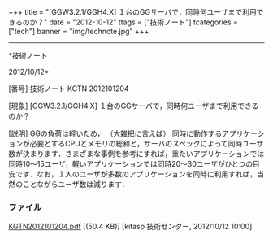 ﻿+++
title = "[GGW3.2.1/GGH4.X] １台のGGサーバで，同時何ユーザまで利用できるのか？"
date = "2012-10-12"
ttags = ["技術ノート"]
tcategories = ["tech"]
banner = "img/technote.jpg"
+++

-----------------------------------------------------------------------------------------------------------------------------

*技術ノート

2012/10/12*


[番号]
技術ノート KGTN 2012101204

[現象]
[GGW3.2.1/GGH4.X] １台のGGサーバで，同時何ユーザまで利用できるのか？

[説明]
GGの負荷は軽いため， （大雑把に言えば）
同時に動作するアプリケーションが必要とするCPUとメモリの総和と，サーバのスペックによって同時ユーザ数が決まります．さまざまな事例を参考にすれば，重たいアプリケーションでは同時10〜15ユーザ，軽いアプリケーションでは同時20〜30ユーザがひとつの目安です．なお，１人のユーザが多数のアプリケーションを同時に利用すれば，当然のことながらユーザ数は減ります．


### ファイル

 
 


[KGTN2012101204.pdf](http://techreport.kitasp.net/attachments/download/1034/KGTN2012101204.pdf)
 [(50.4 KB)] [kitasp 技術センター, 2012/10/12
10:00]


 


 

